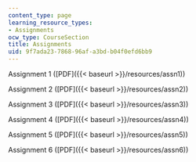```yaml
---
content_type: page
learning_resource_types:
- Assignments
ocw_type: CourseSection
title: Assignments
uid: 9f7ada23-7868-96af-a3bd-b04f0efd6bb9
---
```


Assignment 1 ([PDF]({{< baseurl >}}/resources/assn1))

Assignment 2 ([PDF]({{< baseurl >}}/resources/assn2))

Assignment 3 ([PDF]({{< baseurl >}}/resources/assn3))

Assignment 4 ([PDF]({{< baseurl >}}/resources/assn4))

Assignment 5 ([PDF]({{< baseurl >}}/resources/assn5))

Assignment 6 ([PDF]({{< baseurl >}}/resources/assn6))